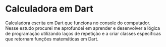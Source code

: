 <h1>Calculadora em Dart</h1>

<p>Calculadora escrita em Dart que funciona no console do computador. Nesse estudo procurei me aprofundei em aprender e desenvolver a lógica de programação utilizando laços de repetição e a criar classes específicas que retornam funções matemáticas em Dart.  </p>
<![programaexecut](bin/images/Captura%20de%20Tela%20(66).png, )>
<![algoritmo](bin/images/Captura%20de%20Tela%20(67).png)>